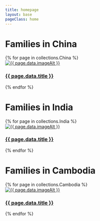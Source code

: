 ```yaml
---
title: homepage
layout: base
pageClass: home
---
```

<h1>Families in China</h1>
<div class="grid-container">
{% for page in collections.China %}
<article class="card">
<a href="{{ page.url }}">
<img src="/media/{{ page.data.image }}" alt="{{ page.data.imageAlt }}" class="card-image">
<div class="card-info">
<h3 class="card-title">{{ page.data.title }}</h3>
</div>
</a>
</article>
{% endfor %}
</div>
<h1>Families in India</h1>
<div class="grid-container">
{% for page in collections.India %}
<article class="card">
<a href="{{ page.url }}">
<img src="/media/{{ page.data.image }}" alt="{{ page.data.imageAlt }}" class="card-image">
<div class="card-info">
<h3 class="card-title">{{ page.data.title }}</h3>
</div>
</a>
</article>
{% endfor %}
</div>
<h1>Families in Cambodia</h1>
<div class="grid-container">
{% for page in collections.Cambodia %}
<article class="card">
<a href="{{ page.url }}">
<img src="/media/{{ page.data.image }}" alt="{{ page.data.imageAlt }}" class="card-image">
<div class="card-info">
<h3 class="card-title">{{ page.data.title }}</h3>
</div>
</a>
</article>
{% endfor %}
</div>


